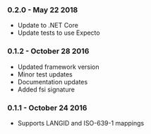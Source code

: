 ### 0.2.0 - May 22 2018
* Update to .NET Core
* Update tests to use Expecto

### 0.1.2 - October 28 2016
* Updated framework version
* Minor test updates
* Documentation updates
* Added fsi signature

### 0.1.1 - October 24 2016
* Supports LANGID and ISO-639-1 mappings

